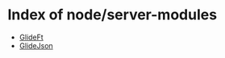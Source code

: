 # Index of node/server-modules

- [GlideFt](/node/server-modules/GlideFt/)
- [GlideJson](/node/server-modules/GlideJson/)